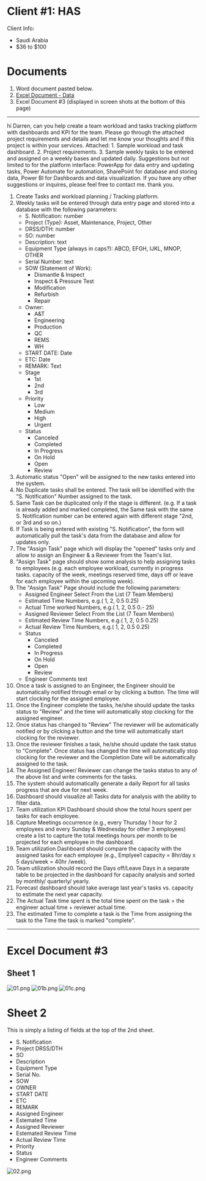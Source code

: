 # Client #1: HAS 

Client Info: 
- Saudi Arabia
- $36 to $100
 
# Documents

1. Word document pasted below. 
2. [Excel Document - Data](02-Clean.xlsx)
3. Excel Document #3 (displayed in screen shots at the bottom of this page)

--- 

hi Darren,
can you help create a team workload and tasks tracking platform with dashboards and KPI for the team. Please go through the attached project requirements and details and let me know your thoughts and if this project is within your services.
Attached: 1. Sample workload and task dashboard. 2. Project requirements. 3. Sample weekly tasks to be entered and assigned on a weekly bases and updated daily.
Suggestions but not limited to for the platform interface: PowerApp for data entry and updating tasks, Power Automate for automation, SharePoint for database and storing data, Power BI for Dashboards and data visualization.
If you have any other suggestions or inquires, please feel free to contact me. thank you.


1.	Create Tasks and workload planning / Tracking platform.
2.	Weekly tasks will be entered through data entry page and stored into a database with the following parameters:
    - S. Notification: number  
    - Project (Type): Asset, Maintenance, Project, Other
    - DRSS/DTH: number
    - SO: number
    - Description: text
    - Equipment Type (always in caps?): ABCD, EFGH, IJKL, MNOP, OTHER
    - Serial Number: text 
    - SOW (Statement of Work): 
        - Dismantle & Inspect
        - Inspect & Pressure Test
        - Modification
        - Refurbish
        - Repair
    - Owner:
        - A&T
        - Engineering
        - Production
        - QC
        - REMS
        - WH
    - START DATE: Date
    - ETC: Date
    - REMARK:	Text
    - Stage	
        - 1st
        - 2nd
        - 3rd
    - Priority	
        - Low
        - Medium
        - High
        - Urgent
    - Status	
        - Canceled
        - Completed
        - In Progress
        - On Hold
        - Open
        - Review
3.	Automatic status "Open" will be assigned to the new tasks entered into the system.
4.	No Duplicate tasks shall be entered. The task will be identified with the "S. Notification" Number assigned to the task.
5.	Same Task can be duplicated only if the stage is different. (e.g. If a task is already added and marked completed, the Same task with the same S. Notification number can be entered again with different stage "2nd, or 3rd and so on.)
6.	If Task is being entered with existing "S. Notification", the form will automatically pull the task's data from the database and allow for updates only.
7.	The "Assign Task" page which will display the "opened" tasks only and allow to assign an Engineer & a Reviewer from the Team's list.
8.	"Assign Task" page should show some analysis to help assigning tasks to employees (e.g. each employee workload, currently in progress tasks. capacity of the week, meetings reserved time, days off or leave for each employee within the upcoming week).
9.	The "Assign Task" Page should include the following parameters:
    - Assigned Engineer	Select From the List (7 Team Members)
    - Estimated Time	Numbers, e.g.( 1, 2, 0.5 0.25)
    - Actual Time worked	Numbers, e.g.( 1, 2, 0.5 0.- 25)
    - Assigned Reviewer	Select From the List (7 Team Members)
    - Estimated Review Time	Numbers, e.g.( 1, 2, 0.5 0.25)
    - Actual Review Time	Numbers, e.g.( 1, 2, 0.5 0.25)
    - Status	
        - Canceled
        - Completed
        - In Progress
        - On Hold
        - Open
        - Review
    - Engineer Comments	text
10.	Once a task is assigned to an Engineer, the Engineer should be automatically notified through email or by clicking a button. The time will start clocking for the assigned employee.
11.	Once the Engineer complete the tasks, he/she should update the tasks status to "Review" and the time will automatically stop clocking for the assigned engineer. 
12.	Once status has changed to "Review" The reviewer will be automatically notified or by clicking a button and the time will automatically start clocking for the reviewer.
13.	Once the reviewer finishes a task, he/she should update the task status to "Complete". Once status has changed the time will automatically stop clocking for the reviewer and the Completion Date will be automatically assigned to the task.
14.	The Assigned Engineer/ Reviewer can change the tasks status to any of the above list and write comments for the tasks.
15.	The system should automatically generate a daily Report for all tasks progress that are due for next week.
16.	Dashboard should visualize all Tasks data for analysis with the ability to filter data.
17.	Team utilization KPI Dashboard should show the total hours spent per tasks for each employee.
18.	Capture Meetings occurrence (e.g., every Thursday 1 hour for 2 employees and every Sunday & Wednesday for other 3 employees) create a list to capture the total meetings hours per month to be projected for each employee in the dashboard.
19.	Team utilization Dashboard should compare the capacity with the assigned tasks for each employee (e.g., Emplyee1 capacity = 8hr/day x 5 days/week = 40hr /week).
20.	Team utilization should record the Days off/Leave Days in a separate table to be projected in the dashboard for capacity analysis and sorted by monthly/ quarterly/ yearly.
21.	Forecast dashboard should take average last year's tasks vs. capacity to estimate the next year capacity. 
22.	The Actual Task time spent is the total time spent on the task = the engineer actual time + reviewer actual time.
23.	The estimated Time to complete a task is the Time from assigning the task to the Time the task is marked "complete".  

---

# Excel Document #3

## Sheet 1

![01.png](./images/01.png)
![01b.png](./images/01b.png)
![01c.png](./images/01c.png)

# Sheet 2

This is simply a listing of fields at the top of the 2nd sheet. 

- S. Notification	
- Project	DRSS/DTH	
- SO	
- Description	
- Equipment Type	
- Serial No.	
- SOW	
- OWNER	
- START DATE	
- ETC	
- REMARK	
- Assigned Engineer	
- Estemated Time	
- Assigned Reviewer	
- Estemated Review Time	
- Actual Review Time	
- Priority	
- Status	
- Engineer Comments

![02.png](./images/02.png)